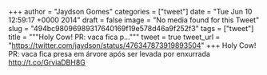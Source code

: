 
+++
author = "Jaydson Gomes"
categories = ["tweet"]
date = "Tue Jun 10 12:59:17 +0000 2014"
draft = false
image = "No media found for this Tweet"
slug = "494bc98096989317640169f19e578d46a9f252f3"
tags = ["tweet"]
title = """Holy Cow! PR: vaca fica p..."""
tweet = true
tweet_url = "https://twitter.com/jaydson/status/476347873919893504"
+++
Holy Cow! PR: vaca fica presa em árvore após ser levada por enxurrada http://t.co/GrviaDBH8G
